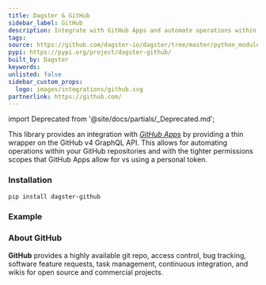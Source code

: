 ```yaml
---
title: Dagster & GitHub
sidebar_label: GitHub
description: Integrate with GitHub Apps and automate operations within your github repositories.
tags:
source: https://github.com/dagster-io/dagster/tree/master/python_modules/libraries/dagster-github
pypi: https://pypi.org/project/dagster-github/
built_by: Dagster
keywords:
unlisted: false
sidebar_custom_props:
  logo: images/integrations/github.svg
partnerlink: https://github.com/
---
```


import Deprecated from '@site/docs/partials/\_Deprecated.md';

<Deprecated />

This library provides an integration with _[GitHub Apps](https://docs.github.com/en/developers/apps/getting-started-with-apps/about-apps)_ by providing a thin wrapper on the GitHub v4 GraphQL API. This allows for automating operations within your GitHub repositories and with the tighter permissions scopes that GitHub Apps allow for vs using a personal token.

### Installation

```bash
pip install dagster-github
```

### Example

<CodeExample path="docs_snippets/docs_snippets/integrations/github.py" language="python" />

### About GitHub

**GitHub** provides a highly available git repo, access control, bug tracking, software feature requests, task management, continuous integration, and wikis for open source and commercial projects.
